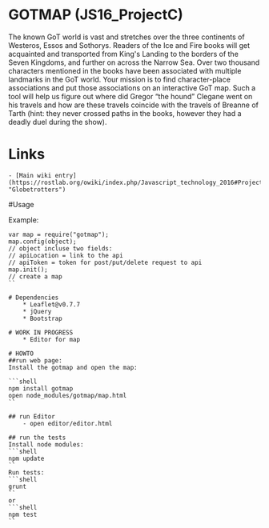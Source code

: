 # GOTMAP (JS16_ProjectC)
The known GoT world is vast and stretches over the three continents of Westeros, Essos and Sothorys. Readers of the Ice and Fire books will get acquainted and transported from King's Landing to the borders of the Seven Kingdoms, and further on across the Narrow Sea. Over two thousand characters mentioned in the books have been associated with multiple landmarks in the GoT world. Your mission is to find character-place associations and put those associations on an interactive GoT map. Such a tool will help us figure out where did Gregor “the hound” Clegane went on his travels and how are these travels coincide with the travels of Breanne of Tarth (hint: they never crossed paths in the books, however they had a deadly duel during the show).
# Links
    - [Main wiki entry](https://rostlab.org/owiki/index.php/Javascript_technology_2016#Project_C "Globetrotters")
#Usage

Example:
```
var map = require("gotmap");
map.config(object);
// object incluse two fields:
// apiLocation = link to the api
// apiToken = token for post/put/delete request to api
map.init();
// create a map
``

# Dependencies
    * Leaflet@v0.7.7
    * jQuery
    * Bootstrap

# WORK IN PROGRESS
    * Editor for map

# HOWTO
##run web page:
Install the gotmap and open the map:

```shell
npm install gotmap
open node_modules/gotmap/map.html
``

## run Editor
    - open editor/editor.html

## run the tests
Install node modules:
```shell
npm update
``
Run tests:
```shell
grunt
``
or
```shell
npm test
``


